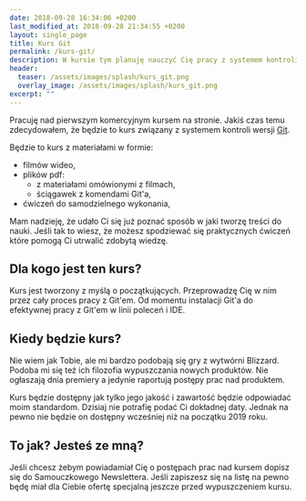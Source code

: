 ```yaml
---
date: 2018-09-28 16:34:06 +0200
last_modified_at: 2018-09-28 21:34:55 +0200
layout: single_page
title: Kurs Git
permalink: /kurs-git/
description: W kursie tym planuję nauczyć Cię pracy z systemem kontroli wersji Git. Kurs przeznaczony będzie dla początkujących, którzy nie pracowali wcześniej z żadnym systemem kontroli wersji albo nie pracowali z Git'em.
header:
  teaser: /assets/images/splash/kurs_git.png
  overlay_image: /assets/images/splash/kurs_git.png
excerpt: ""
---
```


Pracuję nad pierwszym komercyjnym kursem na stronie. Jakiś czas temu zdecydowałem, że będzie to kurs związany z systemem kontroli wersji [Git](https://git-scm.org).

Będzie to kurs z materiałami w formie:

* filmów wideo,
* plików pdf:
  * z materiałami omówionymi z filmach,
  * ściągawek z komendami Git'a,
* ćwiczeń do samodzielnego wykonania,

Mam nadzieję, że udało Ci się już poznać sposób w jaki tworzę treści do nauki. Jeśli tak to wiesz, że możesz spodziewać się praktycznych ćwiczeń które pomogą Ci utrwalić zdobytą wiedzę.

## Dla kogo jest ten kurs?

Kurs jest tworzony z myślą o początkujących. Przeprowadzę Cię w nim przez cały proces pracy z Git'em. Od momentu instalacji Git'a do efektywnej pracy z Git'em w linii poleceń i IDE.

## Kiedy będzie kurs?

Nie wiem jak Tobie, ale mi bardzo podobają się gry z wytwórni Blizzard. Podoba mi się też ich filozofia wypuszczania nowych produktów. Nie ogłaszają dnia premiery a jedynie raportują postępy prac nad produktem.

Kurs będzie dostępny jak tylko jego jakość i zawartość będzie odpowiadać moim standardom. Dzisiaj nie potrafię podać Ci dokładnej daty. Jednak na pewno nie będzie on dostępny wcześniej niż na początku 2019 roku.

## To jak? Jesteś ze mną?

Jeśli chcesz żebym powiadamiał Cię o postępach prac nad kursem dopisz się do Samouczkowego Newslettera. Jeśli zapiszesz się na listę na pewno będę miał dla Ciebie ofertę specjalną jeszcze przed wypuszczeniem kursu.

<div class="notice--success text-center">
    <script type="text/javascript" src="https://static.mailerlite.com/data/webforms/1056656/o2g2b2.js?v5"></script>
</div>
